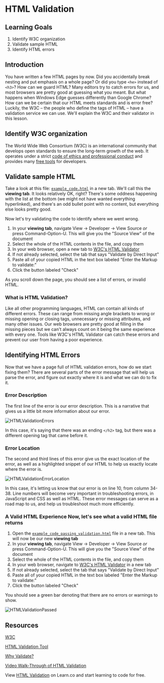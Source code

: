 # HTML Validation

## Learning Goals

1. Identify W3C organization
2. Validate sample HTML
3. Identify HTML errors

## Introduction

You have written a few HTML pages by now. Did you accidentally break nesting and
put emphasis on a whole page? Or did you type `<he>` instead of `<h3>`? How can
we guard HTML? Many editors try to catch errors for us, and most browsers are
pretty good at guessing what you meant. But what happens when Windows Edge
guesses differently than Google Chrome? How can we be certain that our HTML
meets standards and is error free? Luckily, the W3C – the people who define the
tags of HTML – have a validation service we can use. We'll explain the W3C and
their validator in this lesson.

## Identify W3C organization

The World Wide Web Consortium (W3C) is an international community that develops
open standards to ensure the long-term growth of the web. It operates under a
strict [code of ethics and professional
conduct](https://www.w3.org/Consortium/cepc/) and provides many [free
tools](https://www.w3.org/developers/tools/) for developers.

## Validate sample HTML

Take a look at this file: [`example_code.html`][s3-invalid] in a new tab. We'll
call this the **viewing tab**. It looks relatively OK, right? There's some
oddness happening with the list at the bottom (we might not have wanted
everything hyperlinked), and there's an odd bullet point with no content, but
everything else looks pretty good.

Now let's try validating the code to identify where we went wrong.

1. In your **viewing tab**, navigate View &rarr; Developer &rarr; View Source
   _or_ press Command-Option-U. This will give you the "Source View" of the
   document
2. Select the whole of the HTML contents in the file, and copy them
3. In your web browser, open a new tab to [W3C's HTML Validator][valid8r]
4. If not already selected, select the tab that says "Validate by Direct Input"
5. Paste all of your copied HTML in the text box labeled "Enter the Markup to
   validate:"
6. Click the button labeled "Check"

As you scroll down the page, you should see a list of errors, or invalid HTML.

### What is HTML Validation?

Like all other programming languages, HTML can contain all kinds of different
errors. These can range from missing angle brackets to wrong or missing opening
or closing tags, unnecessary or missing attributes, and many other issues. Our
web browsers are pretty good at filling in the missing pieces but we can't
always count on it being the same experience with every one. Tools like W3C's
HTML Validator can catch these errors and prevent our user from having a poor
experience.

## Identifying HTML Errors

Now that we have a page full of HTML validation errors, how do we start fixing
them? There are several parts of the error message that will help us parse the
error, and figure out exactly where it is and what we can do to fix it.

### Error Description

The first line of the error is our error description. This is a narrative that
gives us a little bit more information about our error.

![HTMLValidationErrors](https://s3.amazonaws.com/learn-verified/html-error-description.png)

In this case, it's saying that there was an ending `</h2>` tag, but there was a
different opening tag that came before it.

### Error Location

The second and third lines of this error give us the exact location of the
error, as well as a highlighted snippet of our HTML to help us exactly locate
where the error is.

![HTMLValidationErrorLocation](https://s3.amazonaws.com/learn-verified/html-error-location.png)

In this case, it's letting us know that our error is on line 10, from column
34-38. Line numbers will become very important in troubleshooting errors, in
JavaScript and CSS as well as HTML. These error messages can serve as a road map
to us, and help us troubleshoot much more efficiently.

### A Valid HTML Experience  Now, let's see what a valid HTML file returns

1. Open the [`example_code_passing_validation.html`][s3-valid] file in a new
   tab. This will now be our new **viewing tab**
2. In your **viewing tab**, navigate View &rarr; Developer &rarr; View Source
   _or_ press Command-Option-U. This will give you the "Source View" of the
   document
3. Select the whole of the HTML contents in the file, and copy them
4. In your web browser, navigate to [W3C's HTML Validator][valid8r] in a new
   tab
5. If not already selected, select the tab that says "Validate by Direct
   Input"
5. Paste all of your copied HTML in the text box labeled "Enter the Markup to
   validate:"
6. Click the button labeled "Check"

You should see a green bar denoting that there are no errors or warnings to
show.

![HTMLValidationPassed](https://s3.amazonaws.com/learn-verified/html-passing-validation.png)

## Resources

[W3C](https://www.w3.org/)

[HTML Validation Tool](https://validator.w3.org/)

[Why Validate?](https://validator.w3.org/docs/why.html)

[Video Walk-Through of HTML Validation](https://www.youtube.com/watch?v=nYglnxMUixM)

<p data-visibility='hidden'>View <a
href='https://learn.co/lessons/html-validation' title='HTML Validation'>HTML
Validation</a> on Learn.co and start learning to code for free.</p>

[s3-invalid]: https://curriculum-content.s3.amazonaws.com/web-development/html-validation/example_code.html
[s3-valid]: https://curriculum-content.s3.amazonaws.com/web-development/html-validation/example_code_passing_validation.html
[valid8r]: https://validator.w3.org/#validate_by_input


